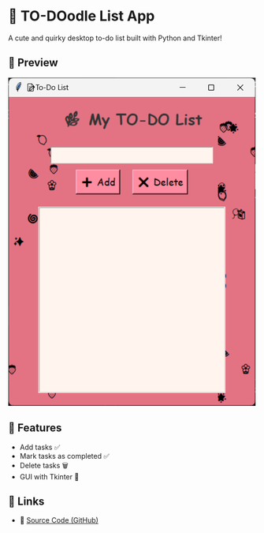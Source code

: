 # 📝 TO-DOodle List App 

A cute and quirky desktop to-do list built with Python and Tkinter!

## 📸 Preview

![Demo Screenshot](./todoss.png)

## 🚀 Features
- Add tasks ✅
- Mark tasks as completed ✅
- Delete tasks 🗑️
- GUI with Tkinter 🎨

## 🔗 Links
- 📁 [Source Code (GitHub)](https://github.com/sudhaamayee/todolist)
